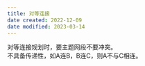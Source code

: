 ```yaml
---
title: 对等连接
date created: 2022-12-09
date modified: 2023-03-14
---
```


对等连接规划时，要主题网段不要冲突。  
不具备传递性，如A连B，B连C，则A不与C相连。
